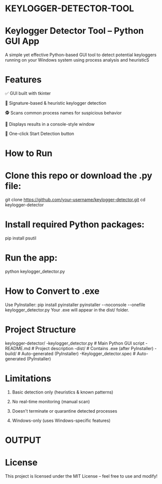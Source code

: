 # KEYLOGGER-DETECTOR-TOOL

# Keylogger Detector Tool – Python GUI App

A simple yet effective Python-based GUI tool to detect potential keyloggers running on your Windows system using process analysis and heuristicS

# Features

✅ GUI built with tkinter

🧠 Signature-based & heuristic keylogger detection

🕵️ Scans common process names for suspicious behavior

🔎 Displays results in a console-style window

🔘 One-click Start Detection button

# How to Run 

# Clone this repo or download the .py file:
git clone https://github.com/your-username/keylogger-detector.git
cd keylogger-detector

# Install required Python packages:
pip install psutil

# Run the app:
python keylogger_detector.py

# How to Convert to .exe 
Use PyInstaller:
pip install pyinstaller
pyinstaller --noconsole --onefile keylogger_detector.py
Your .exe will appear in the dist/ folder.

# Project Structure
keylogger-detector/
-keylogger_detector.py       # Main Python GUI script
-README.md                   # Project description
-dist/                       # Contains .exe (after PyInstaller)
-build/                      # Auto-generated (PyInstaller)
-Keylogger_detector.spec     # Auto-generated (PyInstaller)

# Limitations
1. Basic detection only (heuristics & known patterns)

2. No real-time monitoring (manual scan)

3. Doesn't terminate or quarantine detected processes

4. Windows-only (uses Windows-specific features)

# OUTPUT



# License
This project is licensed under the MIT License – feel free to use and modify!
